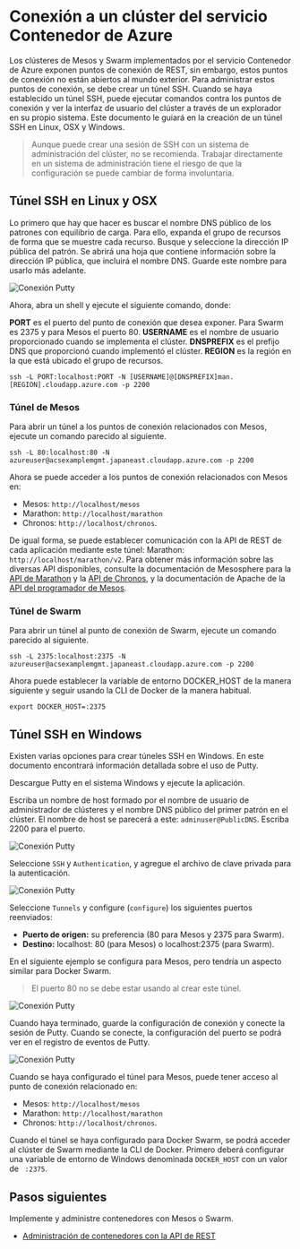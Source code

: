 <properties
   pageTitle="Conexión a un clúster del servicio Contenedor de Azure | Microsoft Azure"
   description="Conéctese a un clúster del servicio Contenedor de Azure mediante un túnel SSH."
   services="container-service"
   documentationCenter=""
   authors="rgardler"
   manager="timlt"
   editor=""
   tags="acs, azure-container-service"
   keywords="Docker, contenedores, microservicios, Mesos, Azure"/>
   
<tags
   ms.service="container-service"
   ms.devlang="na"
   ms.topic="get-started-article"
   ms.tgt_pltfrm="na"
   ms.workload="na"
   ms.date="02/16/2016"
   ms.author="rogardle"/>
   

# Conexión a un clúster del servicio Contenedor de Azure

Los clústeres de Mesos y Swarm implementados por el servicio Contenedor de Azure exponen puntos de conexión de REST, sin embargo, estos puntos de conexión no están abiertos al mundo exterior. Para administrar estos puntos de conexión, se debe crear un túnel SSH. Cuando se haya establecido un túnel SSH, puede ejecutar comandos contra los puntos de conexión y ver la interfaz de usuario del clúster a través de un explorador en su propio sistema. Este documento le guiará en la creación de un túnel SSH en Linux, OSX y Windows.

> Aunque puede crear una sesión de SSH con un sistema de administración del clúster, no se recomienda. Trabajar directamente en un sistema de administración tiene el riesgo de que la configuración se puede cambiar de forma involuntaria.

## Túnel SSH en Linux y OSX

Lo primero que hay que hacer es buscar el nombre DNS público de los patrones con equilibrio de carga. Para ello, expanda el grupo de recursos de forma que se muestre cada recurso. Busque y seleccione la dirección IP pública del patrón. Se abrirá una hoja que contiene información sobre la dirección IP pública, que incluirá el nombre DNS. Guarde este nombre para usarlo más adelante. <br />

![Conexión Putty](media/pubdns.png)

Ahora, abra un shell y ejecute el siguiente comando, donde:

**PORT** es el puerto del punto de conexión que desea exponer. Para Swarm es 2375 y para Mesos el puerto 80. **USERNAME** es el nombre de usuario proporcionado cuando se implementa el clúster. **DNSPREFIX** es el prefijo DNS que proporcionó cuando implementó el clúster. **REGION** es la región en la que está ubicado el grupo de recursos.

```
ssh -L PORT:localhost:PORT -N [USERNAME]@[DNSPREFIX]man.[REGION].cloudapp.azure.com -p 2200
```
### Túnel de Mesos

Para abrir un túnel a los puntos de conexión relacionados con Mesos, ejecute un comando parecido al siguiente.

```
ssh -L 80:localhost:80 -N azureuser@acsexamplemgmt.japaneast.cloudapp.azure.com -p 2200
```

Ahora se puede acceder a los puntos de conexión relacionados con Mesos en:

- Mesos: `http://localhost/mesos`
- Marathon: `http://localhost/marathon`
- Chronos: `http://localhost/chronos`. 

De igual forma, se puede establecer comunicación con la API de REST de cada aplicación mediante este túnel: Marathon: `http://localhost/marathon/v2`. Para obtener más información sobre las diversas API disponibles, consulte la documentación de Mesosphere para la [API de Marathon](https://mesosphere.github.io/marathon/docs/rest-api.html) y la [API de Chronos](https://mesos.github.io/chronos/docs/api.html), y la documentación de Apache de la [API del programador de Mesos](http://mesos.apache.org/documentation/latest/scheduler-http-api/).

### Túnel de Swarm

Para abrir un túnel al punto de conexión de Swarm, ejecute un comando parecido al siguiente.

```
ssh -L 2375:localhost:2375 -N azureuser@acsexamplemgmt.japaneast.cloudapp.azure.com -p 2200
```

Ahora puede establecer la variable de entorno DOCKER\_HOST de la manera siguiente y seguir usando la CLI de Docker de la manera habitual.

```
export DOCKER_HOST=:2375
```

## Túnel SSH en Windows

Existen varias opciones para crear túneles SSH en Windows. En este documento encontrará información detallada sobre el uso de Putty.

Descargue Putty en el sistema Windows y ejecute la aplicación.

Escriba un nombre de host formado por el nombre de usuario de administrador de clústeres y el nombre DNS público del primer patrón en el clúster. El nombre de host se parecerá a este: `adminuser@PublicDNS`. Escriba 2200 para el puerto.

![Conexión Putty](media/putty1.png)

Seleccione `SSH` y `Authentication`, y agregue el archivo de clave privada para la autenticación.

![Conexión Putty](media/putty2.png)

Seleccione `Tunnels` y configure (`configure`) los siguientes puertos reenviados:
- **Puerto de origen:** su preferencia (80 para Mesos y 2375 para Swarm).
- **Destino:** localhost: 80 (para Mesos) o localhost:2375 (para Swarm).

En el siguiente ejemplo se configura para Mesos, pero tendría un aspecto similar para Docker Swarm.

> El puerto 80 no se debe estar usando al crear este túnel.

![Conexión Putty](media/putty3.png)

Cuando haya terminado, guarde la configuración de conexión y conecte la sesión de Putty. Cuando se conecte, la configuración del puerto se podrá ver en el registro de eventos de Putty.

![Conexión Putty](media/putty4.png)

Cuando se haya configurado el túnel para Mesos, puede tener acceso al punto de conexión relacionado en:

- Mesos: `http://localhost/mesos`
- Marathon: `http://localhost/marathon`
- Chronos: `http://localhost/chronos`. 

Cuando el túnel se haya configurado para Docker Swarm, se podrá acceder al clúster de Swarm mediante la CLI de Docker. Primero deberá configurar una variable de entorno de Windows denominada `DOCKER_HOST` con un valor de ` :2375`.

## Pasos siguientes
 
Implemente y administre contenedores con Mesos o Swarm.
 
- [Administración de contenedores con la API de REST](./container-service-mesos-marathon-rest.md)

<!---HONumber=AcomDC_0309_2016-->